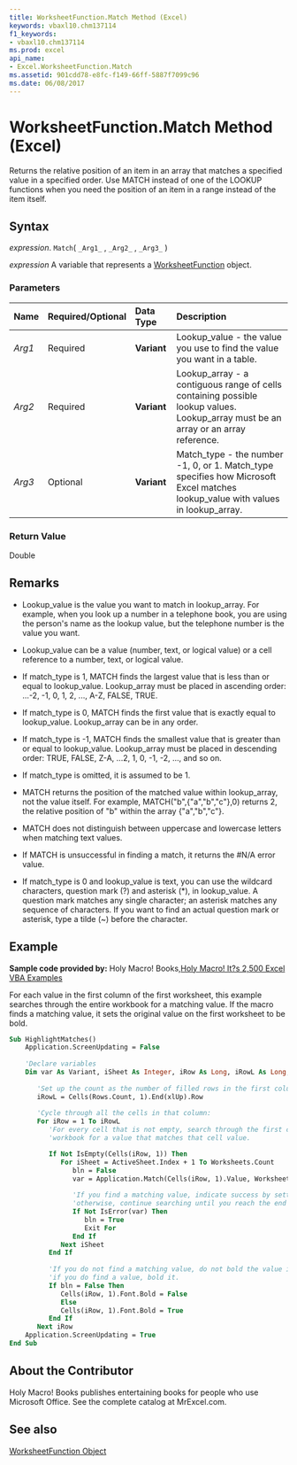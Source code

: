 ```yaml
---
title: WorksheetFunction.Match Method (Excel)
keywords: vbaxl10.chm137114
f1_keywords:
- vbaxl10.chm137114
ms.prod: excel
api_name:
- Excel.WorksheetFunction.Match
ms.assetid: 901cdd78-e8fc-f149-66ff-5887f7099c96
ms.date: 06/08/2017
---
```



# WorksheetFunction.Match Method (Excel)

Returns the relative position of an item in an array that matches a specified value in a specified order. Use MATCH instead of one of the LOOKUP functions when you need the position of an item in a range instead of the item itself.


## Syntax

 _expression_. `Match`( `_Arg1_` , `_Arg2_` , `_Arg3_` )

 _expression_ A variable that represents a [WorksheetFunction](./Excel.WorksheetFunction.md) object.


### Parameters



|**Name**|**Required/Optional**|**Data Type**|**Description**|
|:-----|:-----|:-----|:-----|
| _Arg1_|Required| **Variant**|Lookup_value - the value you use to find the value you want in a table.|
| _Arg2_|Required| **Variant**|Lookup_array - a contiguous range of cells containing possible lookup values. Lookup_array must be an array or an array reference.|
| _Arg3_|Optional| **Variant**|Match_type - the number -1, 0, or 1. Match_type specifies how Microsoft Excel matches lookup_value with values in lookup_array.|

### Return Value

Double


## Remarks




- Lookup_value is the value you want to match in lookup_array. For example, when you look up a number in a telephone book, you are using the person's name as the lookup value, but the telephone number is the value you want. 
    
- Lookup_value can be a value (number, text, or logical value) or a cell reference to a number, text, or logical value. 
    

- If match_type is 1, MATCH finds the largest value that is less than or equal to lookup_value. Lookup_array must be placed in ascending order: ...-2, -1, 0, 1, 2, ..., A-Z, FALSE, TRUE. 
    
- If match_type is 0, MATCH finds the first value that is exactly equal to lookup_value. Lookup_array can be in any order. 
    
- If match_type is -1, MATCH finds the smallest value that is greater than or equal to lookup_value. Lookup_array must be placed in descending order: TRUE, FALSE, Z-A, ...2, 1, 0, -1, -2, ..., and so on. 
    
- If match_type is omitted, it is assumed to be 1. 
    

- MATCH returns the position of the matched value within lookup_array, not the value itself. For example, MATCH("b",{"a","b","c"},0) returns 2, the relative position of "b" within the array {"a","b","c"}.
    
- MATCH does not distinguish between uppercase and lowercase letters when matching text values.
    
- If MATCH is unsuccessful in finding a match, it returns the #N/A error value.
    
- If match_type is 0 and lookup_value is text, you can use the wildcard characters, question mark (?) and asterisk (*), in lookup_value. A question mark matches any single character; an asterisk matches any sequence of characters. If you want to find an actual question mark or asterisk, type a tilde (~) before the character.
    

## Example

 **Sample code provided by:** Holy Macro! Books,[Holy Macro! It?s 2,500 Excel VBA Examples](https://www.mrexcel.com/store/index.php?l=product_detail&;p=1)

For each value in the first column of the first worksheet, this example searches through the entire workbook for a matching value. If the macro finds a matching value, it sets the original value on the first worksheet to be bold.




```vb
Sub HighlightMatches()
    Application.ScreenUpdating = False
    
    'Declare variables
    Dim var As Variant, iSheet As Integer, iRow As Long, iRowL As Long, bln As Boolean
       
       'Set up the count as the number of filled rows in the first column of Sheet1.
       iRowL = Cells(Rows.Count, 1).End(xlUp).Row
       
       'Cycle through all the cells in that column:
       For iRow = 1 To iRowL
          'For every cell that is not empty, search through the first column in each worksheet in the
          'workbook for a value that matches that cell value.

          If Not IsEmpty(Cells(iRow, 1)) Then
             For iSheet = ActiveSheet.Index + 1 To Worksheets.Count
                bln = False
                var = Application.Match(Cells(iRow, 1).Value, Worksheets(iSheet).Columns(1), 0)
                
                'If you find a matching value, indicate success by setting bln to true and exit the loop;
                'otherwise, continue searching until you reach the end of the workbook.
                If Not IsError(var) Then
                   bln = True
                   Exit For
                End If
             Next iSheet
          End If
          
          'If you do not find a matching value, do not bold the value in the original list;
          'if you do find a value, bold it.
          If bln = False Then
             Cells(iRow, 1).Font.Bold = False
             Else
             Cells(iRow, 1).Font.Bold = True
          End If
       Next iRow
    Application.ScreenUpdating = True
End Sub
```


## About the Contributor
<a name="AboutContributor"> </a>

Holy Macro! Books publishes entertaining books for people who use Microsoft Office. See the complete catalog at MrExcel.com. 


## See also


[WorksheetFunction Object](Excel.WorksheetFunction.md)

